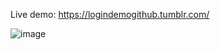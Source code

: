 Live demo: https://logindemogithub.tumblr.com/

![image](https://user-images.githubusercontent.com/7389985/123259630-b0ce8300-d4c2-11eb-8635-4433fde11c40.png)

